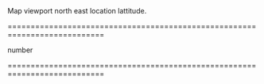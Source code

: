 <!--**
/*-------------------------------------------
    Auto-generated file. Do not modify.
-------------------------------------------

**-->
<!--d-->Map viewport north east location lattitude.<!--/d-->
===========================================================================
<!--hidden--><!--/hidden-->
<!--type-->number<!--/type-->
===========================================================================

<!--shortDescription-->

<!--/shortDescription-->

<!--fullDescription-->

<!--/fullDescription-->